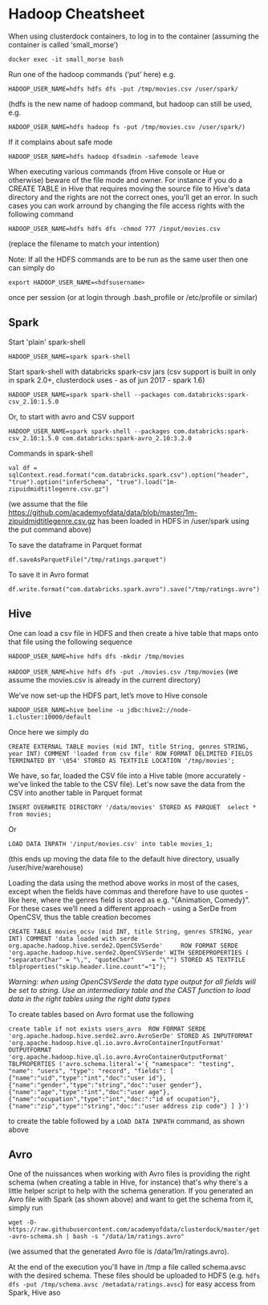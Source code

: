 # Hadoop Cheatsheet
 
When using clusterdock containers, to log in to the container (assuming the container is called ‘small_morse’)

`docker exec -it small_morse bash`
 
Run one of the hadoop commands (‘put’ here) e.g.

`HADOOP_USER_NAME=hdfs hdfs dfs -put /tmp/movies.csv /user/spark/`

(hdfs is the new name of hadoop command, but hadoop can still be used, e.g.

`HADOOP_USER_NAME=hdfs hadoop fs -put /tmp/movies.csv /user/spark/)`
 
If it complains about safe mode

`HADOOP_USER_NAME=hdfs hadoop dfsadmin -safemode leave`

When executing various commands (from Hive console or Hue or otherwise) beware of the file mode and owner. For instance if you do a CREATE TABLE in Hive that requires moving the source file to Hive's data directory and the rights are not the correct ones, you'll get an error. In such cases you can work arround by changing the file access rights with the following command

`HADOOP_USER_NAME=hdfs hdfs dfs -chmod 777 /input/movies.csv`

(replace the filename to match your intention)

 
Note: If all the HDFS commands are to be run as the same user then one can simply do

`export HADOOP_USER_NAME=<hdfsusername>`

once per session (or at login through .bash_profile or /etc/profile or similar)

## Spark

Start 'plain' spark-shell

`HADOOP_USER_NAME=spark spark-shell`
 
 
Start spark-shell with databricks spark-csv jars (csv support is built in only in spark 2.0+, clusterdock uses - as of jun 2017 - spark 1.6)
 
`HADOOP_USER_NAME=spark spark-shell --packages com.databricks:spark-csv_2.10:1.5.0`
 
Or, to start with avro and CSV support
 
`HADOOP_USER_NAME=spark spark-shell --packages com.databricks:spark-csv_2.10:1.5.0 com.databricks:spark-avro_2.10:3.2.0`
 
Commands in spark-shell

`val df = sqlContext.read.format("com.databricks.spark.csv").option("header", "true").option("inferSchema", "true").load("1m-zipuidmidtitlegenre.csv.gz")`
 
(we assume that the file https://github.com/academyofdata/data/blob/master/1m-zipuidmidtitlegenre.csv.gz has been loaded in HDFS in /user/spark using the put command above)
 
 
To save the dataframe in Parquet format

`df.saveAsParquetFile("/tmp/ratings.parquet")`
 
To save it in Avro format

`df.write.format("com.databricks.spark.avro").save("/tmp/ratings.avro")`
 
 
## Hive
 
One can load a csv file in HDFS and then create a hive table that maps onto that file using the following sequence
 
`HADOOP_USER_NAME=hive hdfs dfs -mkdir /tmp/movies`
 
`HADOOP_USER_NAME=hive hdfs dfs -put ./movies.csv /tmp/movies`
(we assume the movies.csv is already in the current directory)
 
We’ve now set-up the HDFS part, let’s move to Hive console
 
`HADOOP_USER_NAME=hive beeline -u jdbc:hive2://node-1.cluster:10000/default`
 
Once here we simply do
 
`CREATE EXTERNAL TABLE movies (mid INT, title String, genres STRING, year INT) COMMENT 'loaded from csv file' ROW FORMAT DELIMITED FIELDS TERMINATED BY '\054' STORED AS TEXTFILE LOCATION '/tmp/movies';`

We have, so far, loaded the CSV file into a Hive table (more accurately - we've linked the table to the CSV file). Let's now save the data from the CSV into another table in Parquet format
 
`INSERT OVERWRITE DIRECTORY '/data/movies'
STORED AS PARQUET 
select * from movies;`
 
Or 
 
`LOAD DATA INPATH '/input/movies.csv' into table movies_1;`

(this ends up moving the data file to the default hive directory, usually /user/hive/warehouse)
 
Loading the data using the method above works in most of the cases, except when the fields have commas and therefore have to use quotes - like here, where the genres field is stored as e.g. “{Animation, Comedy}”. For these cases we’ll need a different approach - using a SerDe from OpenCSV, thus the table creation becomes
 
`CREATE TABLE movies_ocsv (mid INT, title String, genres STRING, year INT)
COMMENT 'data loaded with serde org.apache.hadoop.hive.serde2.OpenCSVSerde'    
ROW FORMAT SERDE 'org.apache.hadoop.hive.serde2.OpenCSVSerde'
WITH SERDEPROPERTIES ( "separatorChar" = "\,", "quoteChar"     = "\"")
STORED AS TEXTFILE tblproperties("skip.header.line.count"="1");`

*Warning: when using OpenCSVSerde the data type output for all fields will be set to string. Use an intermediary table and the CAST function to load data in the right tables using the right data types*

To create tables based on Avro format use the following 

`create table if not exists users_avro 
ROW FORMAT
SERDE 'org.apache.hadoop.hive.serde2.avro.AvroSerDe'
STORED AS
INPUTFORMAT 'org.apache.hadoop.hive.ql.io.avro.AvroContainerInputFormat'
OUTPUTFORMAT 'org.apache.hadoop.hive.ql.io.avro.AvroContainerOutputFormat'
TBLPROPERTIES ('avro.schema.literal'='{
  "namespace": "testing",
  "name": "users",
  "type": "record",
  "fields": [
    {"name":"uid","type":"int","doc":"user id"},
    {"name":"gender","type":"string","doc":"user gender"},
    {"name":"age","type":"int","doc":"user age"},
    {"name":"ocupation","type":"int","doc:":"id of ocupation"},
    {"name":"zip","type":"string","doc:":"user address zip code"}
  ]
}')
`

to create the table followed by a `LOAD DATA INPATH` command, as shown above

## Avro

One of the nuissances when working with Avro files is providing the right schema (when creating a table in Hive, for instance) that's why there's a little helper script to help with the schema generation. 
If you generated an Avro file with Spark (as shown above) and want to get the schema from it, simply run

`wget -O- https://raw.githubusercontent.com/academyofdata/clusterdock/master/get-avro-schema.sh | bash -s "/data/1m/ratings.avro"`

(we assumed that the generated Avro file is /data/1m/ratings.avro).

At the end of the execution you'll have in /tmp a file called schema.avsc with the desired schema. These files should be uploaded to HDFS (e.g. `hdfs dfs -put /tmp/schema.avsc /metadata/ratings.avsc`) for easy access from Spark, Hive aso

